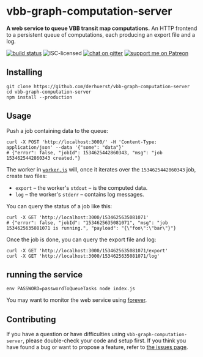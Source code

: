 # vbb-graph-computation-server

**A web service to queue VBB transit map computations.** An HTTP frontend to a persistent queue of computations, each producing an export file and a log.

[![build status](https://img.shields.io/travis/derhuerst/vbb-graph-computation-server.svg)](https://travis-ci.org/derhuerst/vbb-graph-computation-server)
![ISC-licensed](https://img.shields.io/github/license/derhuerst/vbb-graph-computation-server.svg)
[![chat on gitter](https://badges.gitter.im/derhuerst.svg)](https://gitter.im/derhuerst)
[![support me on Patreon](https://img.shields.io/badge/support%20me-on%20patreon-fa7664.svg)](https://patreon.com/derhuerst)


## Installing

```shell
git clone https://github.com/derhuerst/vbb-graph-computation-server
cd vbb-graph-computation-server
npm install --production
```


## Usage

Push a job containing data to the queue:

```shell
curl -X POST 'http://localhost:3000/' -H 'Content-Type: application/json' --data '{"some": "data"}'
# {"error": false, "jobId": 1534625442860343, "msg": "job 1534625442860343 created."}
```

The worker in [`worker.js`](lib/worker.js) will, once it iterates over the `1534625442860343` job, create two files:

- `export` – the worker's `stdout` – is the computed data.
- `log` – the worker's `stderr` – contains log messages.

You can query the status of a job like this:

```shell
curl -X GET 'http://localhost:3000/1534625635081071'
# {"error": false, "jobId": "1534625635081071", "msg": "job 1534625635081071 is running.", "payload": "{\"foo\":\"bar\"}"}
```

Once the job is done, you can query the export file and log:

```
curl -X GET 'http://localhost:3000/1534625635081071/export'
curl -X GET 'http://localhost:3000/1534625635081071/log'
```


## running the service

```shell
env PASSWORD=passwordToQueueTasks node index.js
```

You may want to monitor the web service using [forever](https://github.com/foreverjs/forever#readme).


## Contributing

If you have a question or have difficulties using `vbb-graph-computation-server`, please double-check your code and setup first. If you think you have found a bug or want to propose a feature, refer to [the issues page](https://github.com/derhuerst/vbb-graph-computation-server/issues).
